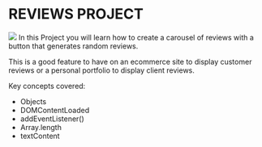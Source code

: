 # REVIEWS PROJECT
![](https://www.freecodecamp.org/news/content/images/size/w1000/2021/03/reviews.png)
In this Project you will learn how to create a carousel of reviews with a button that generates random reviews.

This is a good feature to have on an ecommerce site to display customer reviews or a personal portfolio to display client reviews.

Key concepts covered:

* Objects<br>
* DOMContentLoaded<br>
* addEventListener()<br>
* Array.length<br>
* textContent<br>
